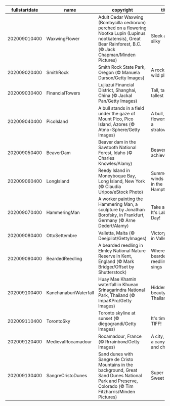 |fullstartdate|name|copyright|title|image|
|--|--|--|--|--|
202009010400|WaxwingFlower|Adult Cedar Waxwing (Bombycilla cedrorum) perched on a flowering Nootka Lupin (Lupinus nootkatensis), Great Bear Rainforest, B.C. (© Jack Chapman/Minden Pictures)|Sleek and silky|![](/en-CA/2020/09/202009010400WaxwingFlower.jpg)|
202009020400|SmithRock|Smith Rock State Park, Oregon (© Manuela Durson/Getty Images)|A rock in a wild place|![](/en-CA/2020/09/202009020400SmithRock.jpg)|
202009030400|FinancialTowers|Lujiazui Financial District, Shanghai, China (© Jackal Pan/Getty Images)|Tall, taller, tallest|![](/en-CA/2020/09/202009030400FinancialTowers.jpg)|
202009040400|PicoIsland|A bull stands in a field under the gaze of Mount Pico, Pico Island, Azores (© Atmo-Sphere/Getty Images)|A bull, some flowers, and a stratovolcano|![](/en-CA/2020/09/202009040400PicoIsland.jpg)|
202009050400|BeaverDam|Beaver dam in the Sawtooth National Forest, Idaho (© Charles Knowles/Alamy)|Beaver achievers|![](/en-CA/2020/09/202009050400BeaverDam.jpg)|
202009060400|LongIsland|Reedy Island in Moneyboque Bay, Long Island, New York (© Claudia Uripos/eStock Photo)|Summer winds down in the Hamptons|![](/en-CA/2020/09/202009060400LongIsland.jpg)|
202009070400|HammeringMan|A worker painting the Hammering Man, a sculpture by Jonathan Borofsky, in Frankfurt, Germany (© Arne Dedert/Alamy)|Take a break! It's Labour Day!|![](/en-CA/2020/09/202009070400HammeringMan.jpg)|
202009080400|OttoSettembre|Valletta, Malta (© Deejpilot/GettyImages)|Victory Day in Valletta|![](/en-CA/2020/09/202009080400OttoSettembre.jpg)|
202009090400|BeardedReedling|A bearded reedling in Elmley National Nature Reserve in Kent, England (© Mark Bridger/Offset by Shutterstock)|Where the bearded reedling sings|![](/en-CA/2020/09/202009090400BeardedReedling.jpg)|
202009100400|KanchanaburiWaterfall|Huay Mae Khamin waterfall in Khuean Srinagarindra National Park, Thailand (© ImpaKPro/Getty Images)|Hidden beauty in Thailand|![](/en-CA/2020/09/202009100400KanchanaburiWaterfall.jpg)|
202009110400|TorontoSky|Toronto skyline at sunset (© diegograndi/Getty Images)|It's time for TIFF!|![](/en-CA/2020/09/202009110400TorontoSky.jpg)|
202009120400|MedievalRocamadour|Rocamadour, France (© Rrrainbow/Getty Images)|A city, a cliff, a canyon…and cheese|![](/en-CA/2020/09/202009120400MedievalRocamadour.jpg)|
202009130400|SangreCristoDunes|Sand dunes with Sangre de Cristo Mountains in the background, Great Sand Dunes National Park and Preserve, Colorado (© Tim Fitzharris/Minden Pictures)|Super Sandy Sweet 16|![](/en-CA/2020/09/202009130400SangreCristoDunes.jpg)|
